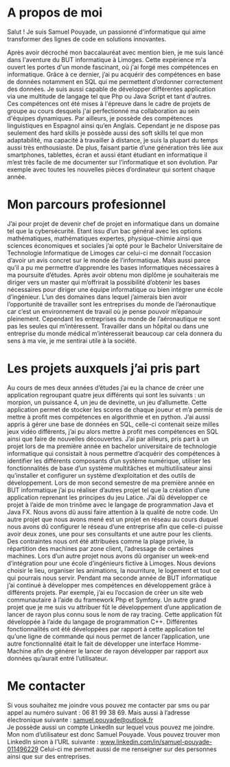 # A propos de moi

Salut ! Je suis Samuel Pouyade, un passionné d'informatique qui aime transformer des lignes de code en solutions innovantes.

Après avoir décroché mon baccalauréat avec mention bien, je me suis lancé dans l'aventure du BUT informatique à Limoges. Cette expérience m'a ouvert les portes d'un monde fascinant, où j'ai forgé mes compétences en informatique.
Grâce à ce dernier,  j’ai pu acquérir des compétences en base de données notamment en SQL qui me permettent d’ordonner correctement des données. 
Je suis aussi capable de développer différentes application via une multitude de langage tel que Php ou Java Script et tant d'autres. 
Ces compétences ont été mises à l'épreuve dans le cadre de projets de groupe au cours desquels j'ai perfectionné ma collaboration au sein d'équipes dynamiques. 
Par ailleurs, je possède des compétences linguistiques en Espagnol ainsi qu’en Anglais. 
Cependant je ne dispose pas seulement des hard skills je possède aussi des soft skills tel que mon adaptabilité, ma capacité à travailler à distance, je suis la plupart du temps aussi très enthousiaste. De plus, faisant partie d’une génération très liée aux smartphones, tablettes, écran et aussi étant étudiant en informatique il m’est très facile de me documenter sur l’informatique et son évolution. Par exemple avec toutes les nouvelles pièces d’ordinateur qui sortent chaque année.

# Mon parcours profesionnel

J’ai pour projet de devenir chef de projet en informatique dans un domaine tel que la cybersécurité. Etant issu d’un bac général avec les options mathématiques, mathématiques expertes, physique-chimie ainsi que sciences économiques et sociales j’ai opté pour le Bachelor Universitaire de Technologie Informatique de Limoges car celui-ci me donnait l’occasion d’avoir un avis concret sur le monde de l’informatique. Mais aussi parce qu’il a pu me permettre d’apprendre les bases informatiques nécessaires à ma poursuite d’études. Après avoir obtenu mon diplôme je souhaiterais me diriger vers un master qui m’offrirait la possibilité d’obtenir les bases nécessaires pour diriger une équipe informatique ou bien intégrer une école d’ingénieur. 
L’un des domaines dans lequel j’aimerais bien avoir l’opportunité de travailler sont les entreprises du monde de l’aéronautique car c’est un environnement de travail où je pense pouvoir m’épanouir pleinement. Cependant les entreprises du monde de l’aéronautique ne sont pas les seules qui m’intéressent. Travailler dans un hôpital ou dans une entreprise du monde médical m’intéresserait beaucoup car cela donnera du sens à ma vie, je me sentirai utile à la société.

# Les projets auxquels j’ai pris part

Au cours de mes deux années d’études j’ai eu la chance de créer une application regroupant quatre jeux différents qui sont les suivants : un morpion, un puissance 4, un jeu de devinette, un jeu d’allumette. Cette application permet de stocker les scores de chaque joueur et m’a permis de mettre à profit mes compétences en algorithmie et en python. 
J’ai aussi appris à gérer une base de données en SQL, celle-ci contenait seize milles jeux vidéo différents, j’ai pu alors mettre à profit mes compétences en SQL ainsi que faire de nouvelles découvertes. 
J’ai par ailleurs, pris part à un projet lors de ma première année en bachelor universitaire de technologie informatique qui consistait à nous permettre d’acquérir des compétences à identifier les différents composants d’un système numérique, utiliser les fonctionnalités de base d’un système multitâches et multiutilisateur ainsi qu’installer et configurer un système d’exploitation et des outils de développement.
Lors de mon second semestre de ma première année en BUT informatique j’ai pu réaliser d’autres projet tel que la création d’une application reprenant les principes du jeu Latice. J’ai dû développer ce projet à l’aide de mon trinôme avec le langage de programmation Java et Java FX. Nous avons dû aussi faire attention à la qualité de notre code. 
Un autre projet que nous avons mené est un projet en réseau au cours duquel nous avons dû configurer le réseau d’une entreprise afin que celle-ci puisse avoir deux zones, une pour ses consultants et une autre pour les clients. Des contraintes nous ont été attribuées comme la plage privée, la répartition des machines par zone client, l’adressage de certaines machines. 
Lors d’un autre projet nous avons dû organiser un week-end d’intégration pour une école d’ingénieurs fictive à Limoges. Nous devions choisir le lieu, organiser les animations, la nourriture, le logement et tout ce qui pourrais nous servir.
Pendant ma seconde année de BUT informatique j’ai continué à développer mes compétences en développement grâce à différents projets. Par exemple, j’ai eu l’occasion de créer un site web communautaire à l’aide du framework Php et Symfony. 
Un autre grand projet que je me suis vu attribuer fût le développement d’une application de lancer de rayon plus connu sous le nom de ray tracing. Cette application fût développée à l’aide du langage de programmation C++. Différentes fonctionnalités ont été développées par rapport à cette application tel qu’une ligne de commande qui nous permet de lancer l’application, une autre fonctionnalité était le fait de développer une interface Homme-Machine afin de générer le lancer de rayon développer par rapport aux données qu’aurait entré l’utilisateur.

# Me contacter
Si vous souhaitez me joindre vous pouvez me contacter par sms ou par appel au numéro suivant : 06 81 99 38 69.  Mais aussi à l’adresse électronique suivante : samuel.pouyade@outlook.fr  
Je possède aussi un compte LinkedIn sur lequel vous pouvez me joindre. Mon nom d’utilisateur est donc Samuel Pouyade. Vous pouvez trouver mon LinkedIn sinon à l’URL suivante : 
www.linkedin.com/in/samuel-pouyade-011496229
Celui-ci me permet aussi de me renseigner sur des personnes ainsi que sur des entreprises.

